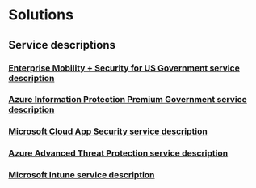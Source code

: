 # Solutions
## Service descriptions
### [Enterprise Mobility + Security for US Government service description](ems-govt-service-description.md)
### [Azure Information Protection Premium Government service description](ems-aip-premium-govt-service-description.md)
### [Microsoft Cloud App Security service description](ems-cloud-app-security-govt-service-description.md)
### [Azure Advanced Threat Protection service description](ems-azure-atp-govt-service-description.md)
### [Microsoft Intune service description](ems-intune-govt-service-description.md)

